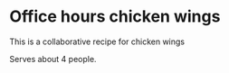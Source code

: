 # Office hours chicken wings

This is a collaborative recipe for chicken wings

Serves about 4 people. 
